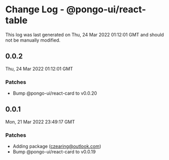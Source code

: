 # Change Log - @pongo-ui/react-table

This log was last generated on Thu, 24 Mar 2022 01:12:01 GMT and should not be manually modified.

<!-- Start content -->

## 0.0.2

Thu, 24 Mar 2022 01:12:01 GMT

### Patches

- Bump @pongo-ui/react-card to v0.0.20

## 0.0.1

Mon, 21 Mar 2022 23:49:17 GMT

### Patches

- Adding package (czearing@outlook.com)
- Bump @pongo-ui/react-card to v0.0.19

